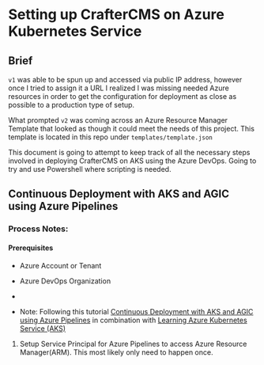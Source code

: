# Setting up CrafterCMS on Azure Kubernetes Service
## Brief
`v1` was able to be spun up and accessed via public IP address, however once I tried to assign it a URL
I realized I was missing needed Azure resources in order to get the configuration for deployment as close as possible to a production type of setup.

What prompted `v2` was coming across an Azure Resource Manager Template that looked as though it could meet the needs of this project. This template is located in this repo under `templates/template.json`

This document is going to attempt to keep track of all the necessary steps involved in deploying CrafterCMS on AKS using the Azure DevOps. Going to try and use Powershell where scripting is needed.

## Continuous Deployment with AKS and AGIC using Azure Pipelines
### Process Notes:

#### Prerequisites 
- Azure Account or Tenant
- Azure DevOps Organization
- 

- Note:  Following this tutorial [Continuous Deployment with AKS and AGIC using Azure Pipelines](https://github.com/Azure/application-gateway-kubernetes-ingress/blob/master/docs/how-tos/continuous-deployment.md) in combination with [Learning Azure Kubernetes Service (AKS)](https://www.linkedin.com/learning/learning-azure-kubernetes-service-aks)



1. Setup Service Principal for Azure Pipelines to access Azure Resource Manager(ARM). This most likely only need to happen once.